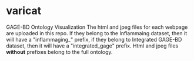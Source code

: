 # varicat
GAGE-BD Ontology Visualization
The html and jpeg files for each webpage are uploaded in this repo. If they belong to the Inflammaing dataset, then it will have a "inflammaging_" prefix, if they belong to Integrated GAGE-BD dataset, then it will have a "integrated_gage" prefix. Html and jpeg files **without** prefixes belong to the full ontology.
